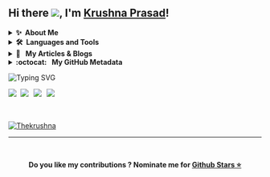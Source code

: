 
## Hi there <img src="https://github.com/TheDudeThatCode/TheDudeThatCode/blob/master/Assets/Hi.gif" width="29px">, I'm [Krushna Prasad](https://heykrushna.xyz/)!


<details>
  <summary><b>✨&nbsp;&nbsp;About&nbsp;Me</b></summary>
	
- Hey, a warm welcome to my profile. This is <strong>KP</strong>. 
	
- Unlike other IT enthusiasts, I am highly inclined & passionate towards IT operations which includes amazing stuffs like Automation, Optimization, Infrastructure, Networking, Configurations, Monitoring, High Availability & Disaster Recovery Setup etc. 
	
- Though I have some experience in development like Web Development using HTML, CSS, JS, Bootstrap or WordPress or Python Flask, BPM solutions using Appian Platform however I just love to spend time on Linux terminals & servers, creating some personalized container images, experimenting in cloud platforms like AWS or AZ or GCP or automating stuffs using some tools like Ansible or Terraform or Python/Shell scripting etc.
	
- And finally I have joined my dream organisation, Red Hat.
	
- 📫 How to reach me: Send a mail [here](mailto:krushna.360degree@gmail.com) or connect [here](https://www.linkedin.com/in/krushna-prasad/).
	
#### 🏅 My Global Certifications
- Red Hat Certified Engineer
- Red Hat Certified Specialist in Containers & Kubernetes
- Google Cloud Certified : Associate Cloud Engineer
- Microsoft Certified : Azure Solutions Architect Expert
- Microsoft Certified : Azure Administrator Associate
- Microsoft Certified : Data Scientist Associate
- Aviatrix Certified Multi Cloud Networking Associate
- Certified Secure Computer User (EC-Council)
- Microsft Technology Associate in Networking
	
	
---
</details> 


<details>
  <summary><b>🛠️&nbsp;&nbsp;Languages&nbsp;and&nbsp;Tools</b></summary>
  <br/>
<a href="https://www.redhat.com/en" target="_blank"> <img src="https://www.vectorlogo.zone/logos/redhat/redhat-icon.svg" alt="rhel" width="50" height="50"/> </a> &nbsp;
<a href="https://www.centos.org/" target="_blank"> <img src="https://www.vectorlogo.zone/logos/centos/centos-icon.svg" alt="centos" width="50" height="50"/> </a> &nbsp;
<a href="https://www.alpinelinux.org/" target="_blank"> <img src="https://www.vectorlogo.zone/logos/alpinelinux/alpinelinux-icon.svg" alt="alpine" width="50" height="50"/> </a> &nbsp;
<a href="https://www.linux.org/" target="_blank"> <img src="https://www.vectorlogo.zone/logos/linux/linux-icon.svg" alt="linux" width="50" height="50"/> </a> &nbsp;
<a href="https://www.docker.com/" target="_blank"> <img src="https://www.vectorlogo.zone/logos/docker/docker-tile.svg" alt="docker" width="50" height="50"/> </a> &nbsp;
<a href="https://kubernetes.io" target="_blank"> <img src="https://www.vectorlogo.zone/logos/kubernetes/kubernetes-icon.svg" alt="kubernetes" width="50" height="50"/> </a> &nbsp;
<a href="https://www.redhat.com/en/technologies/cloud-computing/openshift" target="_blank"> <img src="https://www.vectorlogo.zone/logos/openshift/openshift-icon.svg" alt="kubernetes" width="50" height="50"/> </a> &nbsp;
<a href="https://www.ansible.com/" target="_blank"> <img src="https://www.vectorlogo.zone/logos/ansible/ansible-icon.svg" alt="ansible" width="50" height="50"/> </a>&nbsp;
<a href="https://www.jenkins.io" target="_blank"> <img src="https://www.vectorlogo.zone/logos/jenkins/jenkins-icon.svg" alt="jenkins" width="50" height="50"/> </a> &nbsp;
<a href="https://git-scm.com/" target="_blank"> <img src="https://www.vectorlogo.zone/logos/git-scm/git-scm-icon.svg" alt="git" width="50" height="50"/> </a> &nbsp;
<a href="https://github.com/" target="_blank"> <img src="https://www.vectorlogo.zone/logos/github/github-icon.svg" alt="github" width="50" height="50"/> </a> &nbsp;
<a href="https://aws.amazon.com" target="_blank"> <img src="https://www.vectorlogo.zone/logos/amazon/amazon-tile.svg" alt="aws" width="50" height="50"/> </a> &nbsp;
<a href="https://azure.microsoft.com/en-in/" target="_blank"> <img src="https://www.vectorlogo.zone/logos/microsoft_azure/microsoft_azure-icon.svg" alt="azure" width="50" height="50"/> </a> &nbsp;
<a href="https://cloud.google.com" target="_blank"> <img src="https://www.vectorlogo.zone/logos/google_cloud/google_cloud-icon.svg" alt="gcp" width="50" height="50"/> </a> &nbsp;
<a href="https://www.terraform.io/" target="_blank"> <img src="https://www.vectorlogo.zone/logos/terraformio/terraformio-icon.svg" alt="terraform" width="50" height="50"/> </a> &nbsp;	
<a href="https://www.python.org" target="_blank"> <img src="https://www.vectorlogo.zone/logos/python/python-icon.svg" alt="python" width="50" height="50"/> </a> &nbsp;	
<a href="https://www.gnu.org/software/bash/" target="_blank"> <img src="https://www.vectorlogo.zone/logos/gnu_bash/gnu_bash-icon.svg" alt="bash" width="50" height="50"/> </a> &nbsp;
<a href="https://www.oracle.com/java/" target="_blank"> <img src="https://www.vectorlogo.zone/logos/java/java-icon.svg" alt="java" width="50" height="50"/> </a>&nbsp;
<a href="https://www.w3.org/html/" target="_blank"> <img src="https://www.vectorlogo.zone/logos/w3_html5/w3_html5-icon.svg" alt="html5" width="50" height="50"/> </a> &nbsp;
<a href="https://www.w3schools.com/css/" target="_blank"> <img src="https://www.vectorlogo.zone/logos/w3_css/w3_css-icon.svg" alt="css3" width="50" height="50"/> </a> &nbsp;
<a href="https://www.w3schools.com/js/" target="_blank"> <img src="https://www.vectorlogo.zone/logos/javascript/javascript-icon.svg" alt="js" width="50" height="50"/> </a>&nbsp; 
<a href="https://getbootstrap.com" target="_blank"> <img src="https://raw.githubusercontent.com/devicons/devicon/master/icons/bootstrap/bootstrap-plain-wordmark.svg" alt="bootstrap" width="50" height="50"/> </a>&nbsp;
<a href="https://wordpress.com/" target="_blank"> <img src="https://www.vectorlogo.zone/logos/wordpress/wordpress-icon.svg" alt="wordpress" width="50" height="50"/> </a>&nbsp; 
<a href="https://jupyter.org/" target="_blank"> <img src="https://www.vectorlogo.zone/logos/jupyter/jupyter-icon.svg" alt="jupyter" width="50" height="50"/> </a>&nbsp;
<a href="https://code.visualstudio.com/" target="_blank"> <img src="https://www.vectorlogo.zone/logos/visualstudio_code/visualstudio_code-icon.svg" alt="vscode" width="50" height="50"/> </a> &nbsp;
<a href="https://www.apache.org/" target="_blank"> <img src="https://www.vectorlogo.zone/logos/apache/apache-icon.svg" alt="apache" width="50" height="50"/> </a> &nbsp;
<a href="https://www.nginx.com" target="_blank"> <img src="https://raw.githubusercontent.com/devicons/devicon/master/icons/nginx/nginx-original.svg" alt="nginx" width="50" height="50"/> </a> &nbsp;
<a href="http://www.haproxy.org/" target="_blank"> <img src="https://www.vectorlogo.zone/logos/haproxy/haproxy-icon.svg" alt="haproxy" width="50" height="50"/> </a> &nbsp;
<a href="https://www.mongodb.com/" target="_blank"> <img src="https://raw.githubusercontent.com/devicons/devicon/master/icons/mongodb/mongodb-original-wordmark.svg" alt="mongodb" width="50" height="50"/> </a> &nbsp;
<a href="https://www.mysql.com/" target="_blank"> <img src="https://raw.githubusercontent.com/devicons/devicon/master/icons/mysql/mysql-original-wordmark.svg" alt="mysql" width="50" height="50"/> </a> &nbsp;
 </p>

---

</details>


<details>
  <summary><b>📕 &nbsp;&nbsp;My Articles & Blogs</b></summary>
	<br />
	
<!-- BLOG-POST-LIST:START -->
- [OpenShift Local Lab Setup on RHEL VM](https://medium.com/@kp-the-great/openshift-local-lab-setup-on-rhel-vm-a81061e99a8e?source=rss-47dc983f8f6f------2)
- [Want to get Certified in Google Cloud? For free](https://medium.com/@kp-the-great/want-to-get-certified-in-google-cloud-for-free-95a752d21a0f?source=rss-47dc983f8f6f------2)
- [Shrimad Bhagavad Gita in 199 Seconds](https://medium.com/@kp-the-great/shrimad-bhagavad-gita-in-60-seconds-60b7c7a27bf8?source=rss-47dc983f8f6f------2)
- [How I cracked GCP-Associate Cloud Engineer Certification successfully just in 12 days …](https://medium.com/@kp-the-great/how-i-cracked-gcp-associate-cloud-engineer-certification-successfully-just-in-12-days-e592ef771eba?source=rss-47dc983f8f6f------2)
- [What’s an SSL Certificate ?](https://medium.com/@kp-the-great/whats-an-ssl-certificate-e1767ee3d9ed?source=rss-47dc983f8f6f------2)
<!-- BLOG-POST-LIST:END -->
	
</details> 

<details>
  <summary><b>:octocat: &nbsp;&nbsp;My&nbsp;GitHub Metadata</b></summary>
<br>	
	
<a href="#">
    <p>
    <img src="https://github-readme-stats.vercel.app/api?username=Krushna-Prasad-Sahoo&show_icons=true&theme=chartreuse-dark&count_private=true&show_icons=true&include_all_commits=false" alt="my github stats" width="450"/><br/>
    </p>
</a>

<p align='left'>
<a href="#"><img src="https://github-readme-streak-stats.herokuapp.com?user=Krushna-Prasad-Sahoo&theme=chartreuse-dark" width="400" title="Github Streak Stats"></a>
</p>

<div>
<p><img align="left" src="https://github-readme-stats.vercel.app/api/top-langs?username=Krushna-Prasad-Sahoo&show_icons=true&locale=en&theme=chartreuse-dark&layout=compact" alt="Thekrushna" /></p>

</div>
	
<div>
<p align="left"> <img src="https://komarev.com/ghpvc/?username=Krushna-Prasad-Sahoo&label=Profile%20views&color=23d3c3&style=flat" alt="Thekrushna" /> </p>

</div>
	
</details> 


<!--![](https://socialify.git.ci/Krushna-Prasad-Sahoo/Krushna-Prasad-Sahoo/image?description=1&descriptionEditable=%E2%9C%94%20Welcome%20to%20my%20profile.%20&font=KoHo&logo=https%3A%2F%2Favatars.githubusercontent.com%2Fu%2F64131038%3Fv%3D4&pattern=Diagonal%20Stripes&stargazers=1&theme=Dark)-->

    
<!--    
![Typing SVG](https://readme-typing-svg.herokuapp.com/?font=Bold&color=EDBB99&vCenter=true&lines=I+believe+in+...)
#### `impossible == I'M POSSIBLE`
#### `First DESERVE, then DESIRE`
#### `MILES to go before I sleep`
#### `Continuous Learning & Continuous Development`
#### `Every MISTAKE you make, shows your PROGRESS`

<hr />
-->

![Typing SVG](https://readme-typing-svg.herokuapp.com/?font=Bold&color=90eae4&vCenter=true&lines=Wanna+share+your+ideas+with+me%3F)

<a href="https://www.linkedin.com/in/krushna-prasad/">
  <img align="left" width="24px" src="https://www.vectorlogo.zone/logos/linkedin/linkedin-tile.svg"  />
</a>
<a href="mailto:krushna.360degree@gmail.com">
  <img align="left" width="26px" src="https://www.vectorlogo.zone/logos/gmail/gmail-tile.svg" />
</a>
<a href="https://www.youtube.com/channel/UCZCINysslGbXPQHXTIHea9w">
  <img align="left" width="26px" src="https://www.vectorlogo.zone/logos/youtube/youtube-tile.svg" />
</a>
<a href="https://medium.com/@kp-the-great">
  <img align="left" width="26px" src="https://www.vectorlogo.zone/logos/medium/medium-tile.svg" />
</a>


<br /><br /><br />


<p align="left"> <a href="https://github.com/ryo-ma/github-profile-trophy"><img src="https://github-profile-trophy.vercel.app/?username=Krushna-Prasad-Sahoo&no-frame=true&row=1&column=7&theme=radical" alt="Thekrushna" /></a> </p><hr /><br />

<p align='center'>
	<b>Do you like my contributions ? Nominate me for <a href='https://stars.github.com/nominate/'>Github Stars ⭐</a></b>
</p>


<!--

<p><img align="center" src="https://github-readme-stats.vercel.app/api?username=Krushna-Prasad-Sahoo&count_private=true&show_icons=true&include_all_commits=true" alt="ishikagarg-ig" /></p>

#### `What drives me ..`
![Typing SVG](https://readme-typing-svg.herokuapp.com/?font=Bold&color=00ff00&vCenter=true&lines=Are+you+satisfied+with+what+you+are%3F)

<p><img align="left" src="https://github-readme-stats.vercel.app/api/top-langs?username=Krushna-Prasad-Sahoo&show_icons=true&locale=en&layout=compact" alt="ishikagarg-ig" /></p>

<p align="left"> <img src="https://komarev.com/ghpvc/?username=Krushna-Prasad-Sahoo&label=Profile%20views&color=0e75b6&style=flat" alt="ishikagarg-ig" /> </p>
<br><hr>

<p align="left"> <a href="https://github.com/ryo-ma/github-profile-trophy"><img src="https://github-profile-trophy.vercel.app/?username=Krushna-Prasad-Sahoo&no-frame=true&row=1&column=7" alt="ishikagarg-ig" /></a> </p>

-->
<!--
**Krushna-Prasad-Sahoo/Krushna-Prasad-Sahoo** is a ✨ _special_ ✨ repository because its `README.md` (this file) appears on your GitHub profile.

Here are some ideas to get you started:

- 🔭 I’m currently working on ...
- 🌱 I’m currently learning everything.
- 👯 I’m looking to collaborate on ...
- 🤔 I’m looking for help with ...
- 💬 Ask me about ...
- 📫 How to reach me: krushna.360degree@gmail.com
- 😄 Pronouns: His/Him
- ⚡ Fun fact: ...
-->

